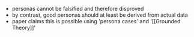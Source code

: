 - personas cannot be falsified and therefore disproved
- by contrast, good personas should at least be derived from actual data
- paper claims this is possible using 'persona cases' and '[[Grounded Theory]]'
